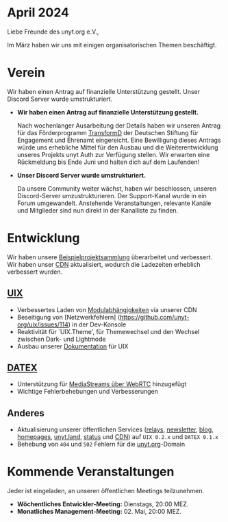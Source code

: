 # April 2024

Liebe Freunde des unyt.org e.V.,

Im März haben wir uns mit einigen organisatorischen Themen beschäftigt.

# Verein

Wir haben einen Antrag auf finanzielle Unterstützung gestellt. Unser Discord Server wurde umstrukturiert.

- **Wir haben einen Antrag auf finanzielle Unterstützung gestellt.**
  
    Nach wochenlanger Ausarbeitung der Details haben wir unseren Antrag für das Förderprogramm [TransformD](https://www.deutsche-stiftung-engagement-und-ehrenamt.de/foerderung/transformd/) der Deutschen Stiftung für Engagement und Ehrenamt eingereicht. Eine Bewilligung dieses Antrags würde uns erhebliche Mittel für den Ausbau und die Weiterentwicklung unseres Projekts unyt Auth zur Verfügung stellen. Wir erwarten eine Rückmeldung bis Ende Juni und halten dich auf dem Laufenden!


- **Unser Discord Server wurde umstrukturiert.**

    Da unsere Community weiter wächst, haben wir beschlossen, unseren Discord-Server umzustrukturieren. Der Support-Kanal wurde in ein Forum umgewandelt. Anstehende Veranstaltungen, relevante Kanäle und Mitglieder sind nun direkt in der Kanalliste zu finden.

# Entwicklung
Wir haben unsere [Beispielprojektsammlung](https://uix.unyt.org/templates) überarbeitet und verbessert. Wir haben unser [CDN](https://cdn.unyt.org) aktualisiert, wodurch die Ladezeiten erheblich verbessert wurden.

## [UIX](https://github.com/unyt-org/uix/pulls?q=is:closed%20created:%3E=2024-03-01)
* Verbessertes Laden von [Modulabhängigkeiten](https://github.com/unyt-org/uix/issues/117) via unserer CDN
* Beseitigung von [Netzwerkfehlern] (https://github.com/unyt-org/uix/issues/114) in der Dev-Konsole
* Reaktivität für `UIX.Theme', für Themewechsel und den Wechsel zwischen Dark- und Lightmode
* Ausbau unserer [Dokumentation](https://docs.unyt.org) für UIX

## [DATEX](https://github.com/unyt-org/datex-core-js-legacy/pulls?q=is:closed%20created:%3E=2024-03-01)
* Unterstützung für [MediaStreams über WebRTC](https://github.com/unyt-org/datex-core-js-legacy/pull/93) hinzugefügt
* Wichtige Fehlerbehebungen und Verbesserungen

## Anderes
* Aktualisierung unserer öffentlichen Services ([relays](https://relay1.unyt.cc), [newsletter](https://newsletter.unyt.org), [blog](https://unyt.blog), [homepages](https://unyt.org), [unyt.land](https://unyt.land), [status](https://status.unyt.org) und [CDN](https://cdn.unyt.org)) auf `UIX 0.2.x` und `DATEX 0.1.x`
* Behebung von `404` und `502` Fehlern für die [unyt.org](https://unyt.org)-Domain

# Kommende Veranstaltungen 

Jeder ist eingeladen, an unseren öffentlichen Meetings teilzunehmen.

* **Wöchentliches Entwickler-Meeting:** Dienstags, 20:00 MEZ.
* **Monatliches Management-Meeting:** 02. Mai, 20:00 MEZ.
